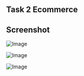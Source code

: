 ## Task 2 Ecommerce
## Screenshot
![Image](https://github.com/user-attachments/assets/97cb0427-137e-4ec7-a4b1-53e65e4d0d84)

![Image](https://github.com/user-attachments/assets/17a0c727-2f49-459a-aadc-3980d8f52978)

![Image](https://github.com/user-attachments/assets/890ea100-de4e-4c89-ae6a-c26545187ac2)
